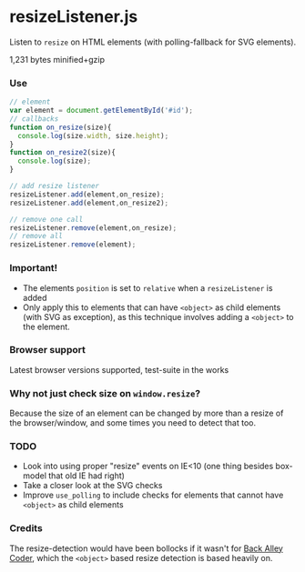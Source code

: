 resizeListener.js
==============

Listen to `resize` on HTML elements (with polling-fallback for SVG elements).

1,231 bytes minified+gzip

### Use
```javascript
// element
var element = document.getElementById('#id');
// callbacks
function on_resize(size){
  console.log(size.width, size.height);
}
function on_resize2(size){
  console.log(size);
}

// add resize listener
resizeListener.add(element,on_resize);
resizeListener.add(element,on_resize2);

// remove one call
resizeListener.remove(element,on_resize);
// remove all
resizeListener.remove(element);
```

### Important!
* The elements `position` is set to `relative` when a `resizeListener` is added
* Only apply this to elements that can have `<object>` as child elements (with SVG as exception), as this technique involves adding a `<object>` to the element.

### Browser support
Latest browser versions supported, test-suite in the works

### Why not just check size on `window.resize`?
Because the size of an element can be changed by more than a resize of the browser/window, and some times you need to detect that too.


### TODO
* Look into using proper "resize" events on IE<10 (one thing besides box-model that old IE had right)
* Take a closer look at the SVG checks
* Improve `use_polling` to include checks for elements that cannot have `<object>` as child elements

### Credits
The resize-detection would have been bollocks if it wasn't for [Back Alley Coder](http://www.backalleycoder.com/2014/04/18/element-queries-from-the-feet-up/), which the `<object>` based resize detection is based heavily on.
